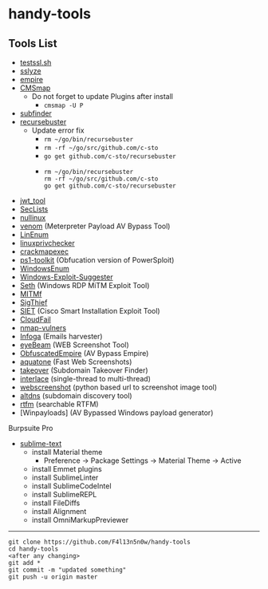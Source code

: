 # handy-tools

## Tools List

- [testssl.sh][0]
- [sslyze][24]
- [empire][1]
- [CMSmap][2]
	- Do not forget to update Plugins after install
		- `cmsmap -U P`
- [subfinder][3]
- [recursebuster][4]
	- Update error fix
		- `rm ~/go/bin/recursebuster`
		- `rm -rf ~/go/src/github.com/c-sto`
		- `go get github.com/c-sto/recursebuster`
		- ```
		  rm ~/go/bin/recursebuster
		  rm -rf ~/go/src/github.com/c-sto
		  go get github.com/c-sto/recursebuster 
		  ```
- [jwt_tool][5]
- [SecLists][6]
- [nullinux][7]
- [venom][8] (Meterpreter Payload AV Bypass Tool)
- [LinEnum][9]
- [linuxprivchecker][10]
- [crackmapexec][11]
- [ps1-toolkit][12] (Obfucation version of PowerSploit)
- [WindowsEnum][13]
- [Windows-Exploit-Suggester][14]
- [Seth][15] (Windows RDP MiTM Exploit Tool)
- [MITMf][16]
- [SigThief][17]
- [SIET][18] (Cisco Smart Installation Exploit Tool)
- [CloudFail][19]
- [nmap-vulners][20]
- [Infoga][21] (Emails harvester)
- [eyeBeam][22] (WEB Screenshot Tool)
- [ObfuscatedEmpire][23] (AV Bypass Empire)
- [aquatone][25] (Fast Web Screenshots)
- [takeover][26] (Subdomain Takeover Finder)
- [interlace][27] (single-thread to multi-thread)
- [webscreenshot][28] (python based url to screenshot image tool)
- [altdns][29] (subdomain discovery tool)
- [rtfm][30] (searchable RTFM)
- [Winpayloads] (AV Bypassed Windows payload generator)

Burpsuite Pro

- [sublime-text][sublime]
	- install Material theme
		- Preference -> Package Settings -> Material Theme -> Active
	- install Emmet plugins
	- install SublimeLinter
	- install SublimeCodeIntel
	- install SublimeREPL
	- install FileDiffs
	- install Alignment
	- install OmniMarkupPreviewer

[0]: https://testssl.sh/
[1]: https://github.com/EmpireProject/Empire
[2]: https://github.com/Dionach/CMSmap
[3]: https://github.com/subfinder/subfinder#direct-installation
[4]: https://github.com/C-Sto/recursebuster
[5]: https://github.com/ticarpi/jwt_tool
[6]: https://github.com/danielmiessler/SecLists
[7]: https://github.com/m8r0wn/nullinux
[8]: https://github.com/r00t-3xp10it/venom
[9]: https://github.com/rebootuser/LinEnum
[10]: https://github.com/sleventyeleven/linuxprivchecker
[11]: https://github.com/byt3bl33d3r/CrackMapExec
[12]: https://github.com/vysec/ps1-toolkit.git
[13]: https://github.com/absolomb/WindowsEnum
[14]: https://github.com/GDSSecurity/Windows-Exploit-Suggester
[15]: https://github.com/SySS-Research/Seth
[16]: https://github.com/byt3bl33d3r/MITMf
[17]: https://github.com/secretsquirrel/SigThief
[18]: https://github.com/Sab0tag3d/SIET
[19]: https://github.com/m0rtem/CloudFail
[20]: https://github.com/vulnersCom/nmap-vulners
[21]: https://github.com/The404Hacking/Infoga
[22]: https://github.com/F4l13n5n0w/eyeBeam
[23]: https://github.com/cobbr/ObfuscatedEmpire
[24]: https://github.com/nabla-c0d3/sslyze
[25]: https://github.com/michenriksen/aquatone
[26]: https://github.com/m4ll0k/takeover
[27]: https://github.com/codingo/Interlace
[28]: https://github.com/maaaaz/webscreenshot
[29]: https://github.com/infosec-au/altdns
[30]: https://github.com/leostat/rtfm
[31]: https://github.com/nccgroup/Winpayloads


[sublime]: https://www.sublimetext.com/3

---
```
git clone https://github.com/F4l13n5n0w/handy-tools
cd handy-tools
<after any changing>
git add *
git commit -m "updated something"
git push -u origin master
```

